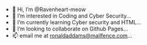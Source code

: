 - 👋 Hi, I’m @Ravenheart-meow
- 👀 I’m interested in Coding and Cyber Security...
- 🌱 I’m currently learning Cyber security and HTML...
- 💞️ I’m looking to collaborate on Github Pages...
- 📫 email me at ronaldaddams@mailfence.com...

<!---
Ravenheart-meow/Ravenheart-meow is a ✨ special ✨ repository because its `README.md` (this file) appears on your GitHub profile.
You can click the Preview link to take a look at your changes.
--->
